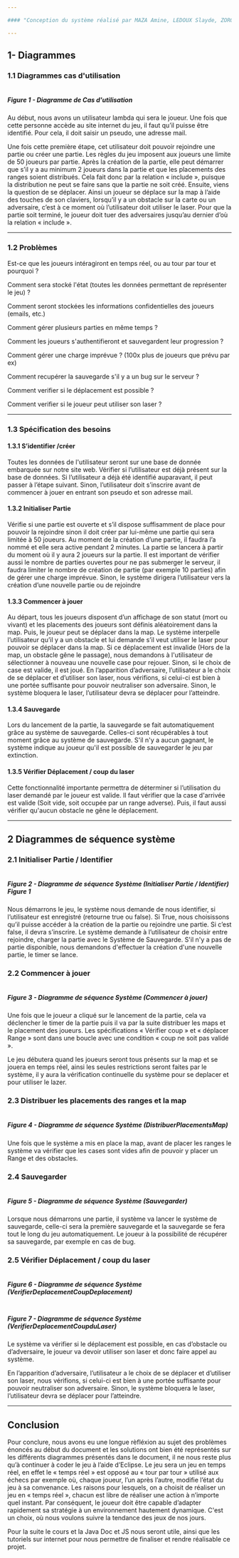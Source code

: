 ```yaml
---

#### "Conception du système réalisé par MAZA Amine, LEDOUX Slayde, ZORGUI Jeremy, TOURE Goulou, MESSAOUDI Naim"

---
```


## 1- Diagrammes 
### 1.1 Diagrammes cas d'utilisation 

<a href="https://zupimages.net/viewer.php?id=20/15/q0ar.png"><img src="https://zupimages.net/up/20/15/q0ar.png" alt="" /></a>

##### *Figure 1  - Diagramme de Cas d'utilisation* 

Au début, nous avons un utilisateur lambda qui sera le joueur. Une fois que cette personne accède au site internet du jeu, il faut qu’il puisse être identifié. Pour cela, il doit saisir un pseudo, une adresse mail. 

Une fois cette première étape, cet utilisateur doit pouvoir rejoindre une partie ou créer une partie. Les règles du jeu imposent aux joueurs une limite de 50 joueurs par partie.
Après la création de la partie, elle peut démarrer que s’il y a au minimum 2 joueurs dans la partie et que les placements des ranges soient distribués. Cela fait donc par la relation « include », puisque la distribution ne peut se faire sans que la partie ne soit créé.
Ensuite, viens la question de se déplacer. Ainsi un joueur se déplace sur la map à l’aide des touches de son claviers, lorsqu’il y a un obstacle sur la carte ou un adversaire, c’est à ce moment où l’utilisateur doit utiliser le laser. 
Pour que la partie soit terminé, le joueur doit tuer des adversaires jusqu’au dernier d’où la relation « include ». 

---

### 1.2 Problèmes 

Est-ce que les joueurs intéragiront en temps réel, ou au tour par tour et pourquoi ?

Comment sera stocké l'état (toutes les données permettant de représenter le jeu) ?

Comment seront stockées les informations confidentielles des joueurs (emails, etc.)

Comment gérer plusieurs parties en même temps ?

Comment les joueurs s'authentifieront et sauvegardent leur progression ?

Comment gérer une charge imprévue ? (100x plus de joueurs que prévu par ex)

Comment recupérer la sauvegarde s'il y a un bug sur le serveur ? 

Comment verifier si le déplacement est possible ? 

Comment verifier si le joueur peut utiliser son laser ? 

---

### 1.3 Spécification des besoins

#### 1.3.1 S’identifier /créer

Toutes les données de l'utilisateur seront sur une base de donnée embarquée sur notre site web.
Vérifier si l’utilisateur est déjà présent sur la base de données. Si l’utilisateur a déjà été identifié auparavant, il peut passer à l’étape suivant. Sinon, l’utilisateur doit s’inscrire avant de commencer à jouer en entrant son pseudo et son adresse mail.

#### 1.3.2 Initialiser Partie 

Vérifie si une partie est ouverte et s’il dispose suffisamment de place pour pouvoir la rejoindre sinon il doit créer par lui-même une partie qui sera limitée à 50 joueurs. 
Au moment de la création d’une partie, il faudra l’a nommé et elle sera active pendant 2 minutes. La partie se lancera à partir du moment où il y aura 2 joueurs sur la partie.
Il est important de vérifier aussi le nombre de parties ouvertes pour ne pas submerger le serveur, il faudra limiter le nombre de création de partie (par exemple 10 parties) afin de gérer une charge imprévue. Sinon, le système dirigera l’utilisateur vers la création d’une nouvelle partie ou de rejoindre

#### 1.3.3 Commencer à jouer

Au départ, tous les joueurs disposent d’un affichage de son statut (mort ou vivant) et les placements des joueurs sont définis aléatoirement dans la map. Puis, le joueur peut se déplacer dans la map. Le système interpelle l’utilisateur qu’il y a un obstacle et lui demande s’il veut utiliser le laser pour pouvoir se déplacer dans la map. Si ce déplacement est invalide (Hors de la map, un obstacle gêne le passage), nous demandons à l'utilisateur de sélectionner à nouveau une nouvelle case pour rejouer. Sinon, si le choix de case est valide, il est joué.
 En l’apparition d’adversaire, l’utilisateur a le choix de se déplacer et d’utiliser son laser, nous vérifions, si celui-ci est bien à une portée suffisante pour pouvoir neutraliser son adversaire. Sinon, le système bloquera le laser, l’utilisateur devra se déplacer pour l’atteindre.

#### 1.3.4 Sauvegarde

Lors du lancement de la partie, la sauvegarde se fait automatiquement grâce au système de sauvegarde. Celles-ci sont récupérables à tout moment grâce au système de sauvegarde.
S'il n'y a aucun gagnant, le système indique au joueur qu'il est possible de sauvegarder le jeu par extinction.


#### 1.3.5 Vérifier Déplacement / coup du laser

Cette fonctionnalité importante permettra de déterminer si l’utilisation du laser demandé par le joueur est valide. Il faut vérifier que la case d'arrivée est valide (Soit vide, soit occupée par un range adverse). Puis, il faut aussi vérifier qu'aucun obstacle ne gêne le déplacement. 

---

## 2 Diagrammes de séquence système

### 2.1 Initialiser Partie / Identifier 

<a href="https://zupimages.net/viewer.php?id=20/15/ltkg.png"><img src="https://zupimages.net/up/20/15/ltkg.png" alt="" /></a>

##### *Figure 2  - Diagramme de séquence Système (Initialiser Partie / Identifier)* Figure 1 

Nous démarrons le jeu, le système nous demande de nous identifier, si l’utilisateur est enregistré (retourne true ou false). Si True, nous choisissons qu’il puisse accéder à la création de la partie ou rejoindre une partie. Si c’est false, il devra s’inscrire. 
Le système demande à l’utilisateur de choisir entre rejoindre, charger la partie avec le Système de Sauvegarde. S'il n'y a pas de partie disponible, nous demandons d'effectuer la création d'une nouvelle partie, le timer se lance.
 
### 2.2 Commencer à jouer

<a href="https://zupimages.net/viewer.php?id=20/15/ecgo.png"><img src="https://zupimages.net/up/20/15/ecgo.png" alt="" /></a>

##### *Figure 3  - Diagramme de séquence Système (Commencer à jouer)* 
 
Une fois que le joueur a cliqué sur le lancement de la partie, cela va déclencher le timer de la partie puis il va par la suite distribuer les maps et le placement des joueurs. Les spécifications « Vérifier coup » et « déplacer Range » sont dans une boucle avec une condition « coup ne soit pas validé ».

Le jeu débutera quand les joueurs seront tous présents sur la map et se jouera en temps réel, ainsi les seules restrictions seront faites par le système, il y aura la vérification continuelle du système pour se deplacer et pour utiliser le lazer.

### 2.3 Distribuer les placements des ranges et la map

<a href="https://zupimages.net/viewer.php?id=20/15/b49d.png"><img src="https://zupimages.net/up/20/15/b49d.png" alt="" /></a>

##### *Figure 4  - Diagramme de séquence Système (DistribuerPlacementsMap)* 

Une fois que le système a mis en place la map, avant de placer les ranges le système va vérifier que les cases sont vides afin de pouvoir y placer un Range et des obstacles.


### 2.4 Sauvegarder 

<a href="https://zupimages.net/viewer.php?id=20/15/jwy1.png"><img src="https://zupimages.net/up/20/15/jwy1.png" alt="" /></a>

##### *Figure 5  - Diagramme de séquence Système (Sauvegarder)* 
 
Lorsque nous démarrons une partie, il système va lancer le système de sauvegarde, celle-ci sera la première sauvegarde et la sauvegarde se fera tout le long du jeu automatiquement.
Le joueur à la possibilité de récupérer sa sauvegarde, par exemple en cas de bug.


### 2.5 Vérifier Déplacement / coup du laser

<a href="https://zupimages.net/viewer.php?id=20/15/n9w4.png"><img src="https://zupimages.net/up/20/15/n9w4.png" alt="" /></a>

##### *Figure 6  - Diagramme de séquence Système (VerifierDeplacementCoupDeplacement)*  
 
<a href="https://zupimages.net/viewer.php?id=20/15/3s15.png"><img src="https://zupimages.net/up/20/15/3s15.png" alt="" /></a> 

##### *Figure 7  - Diagramme de séquence Système (VerifierDeplacementCoupduLaser)* 

Le système va vérifier si le déplacement est possible, en cas d’obstacle ou d’adversaire, le joueur va devoir utiliser son laser et donc faire appel au système.

En l’apparition d’adversaire, l’utilisateur a le choix de se déplacer et d’utiliser son laser, nous vérifions, si celui-ci est bien à une portée suffisante pour pouvoir neutraliser son adversaire. Sinon, le système bloquera le laser, l’utilisateur devra se déplacer pour l’atteindre.

---
## Conclusion 


Pour conclure, nous avons eu une longue rèfléxion au sujet des problèmes énoncés au début du document et les solutions ont bien été représentés sur les différents diagrammes présentés dans le document, il ne nous reste plus qu’à continuer à coder le jeu à l’aide d’Eclipse. 
Le jeu sera un jeu en temps réel, en effet le « temps réel » est opposé au « tour par tour » utilisé aux échecs par exemple où, chaque joueur, l’un après l’autre,
modifie l’état du jeu à sa convenance. Les raisons pour lesquels, on a choisit de réaliser  un jeu en « temps réel », chacun est libre de réaliser
une action à n’importe quel instant. Par conséquent, le joueur doit être capable d’adapter rapidement sa stratégie à un environnement hautement dynamique. C'est un choix, où nous voulons suivre la tendance des jeux de nos jours.

Pour la suite le cours et la Java Doc et JS nous seront utile, ainsi que les tutoriels sur internet pour nous permettre de finaliser et rendre réalisable ce projet.
